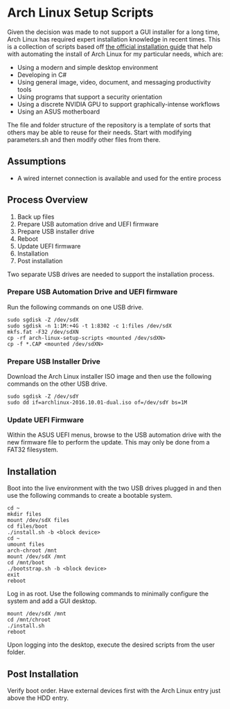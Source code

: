 # Arch Linux Setup Scripts

Given the decision was made to not support a GUI installer for a long time, Arch Linux has required expert installation knowledge in recent times.  This is a collection of scripts based off [the official installation guide](https://wiki.archlinux.org/title/installation_guide) that help with automating the install of Arch Linux for my particular needs, which are:

* Using a modern and simple desktop environment
* Developing in C#
* Using general image, video, document, and messaging productivity tools
* Using programs that support a security orientation
* Using a discrete NVIDIA GPU to support graphically-intense workflows
* Using an ASUS motherboard

The file and folder structure of the repository is a template of sorts that others may be able to reuse for their needs.  Start with modifying parameters.sh and then modify other files from there.

## Assumptions

* A wired internet connection is available and used for the entire process

## Process Overview

1. Back up files
1. Prepare USB automation drive and UEFI firmware
1. Prepare USB installer drive
1. Reboot
1. Update UEFI firmware
1. Installation
1. Post installation

Two separate USB drives are needed to support the installation process.

### Prepare USB Automation Drive and UEFI firmware

Run the following commands on one USB drive.

```
sudo sgdisk -Z /dev/sdX
sudo sgdisk -n 1:1M:+4G -t 1:8302 -c 1:files /dev/sdX
mkfs.fat -F32 /dev/sdXN
cp -rf arch-linux-setup-scripts <mounted /dev/sdXN>
cp -f *.CAP <mounted /dev/sdXN>
```

### Prepare USB Installer Drive

Download the Arch Linux installer ISO image and then use the following commands on the other USB drive.

```
sudo sgdisk -Z /dev/sdY
sudo dd if=archlinux-2016.10.01-dual.iso of=/dev/sdY bs=1M
```

### Update UEFI Firmware

Within the ASUS UEFI menus, browse to the USB automation drive with the new firmware file to perform the update.  This may only be done from a FAT32 filesystem.

## Installation

Boot into the live environment with the two USB drives plugged in and then use the following commands to create a bootable system.

```
cd ~
mkdir files
mount /dev/sdX files
cd files/boot
./install.sh -b <block device>
cd ~
umount files
arch-chroot /mnt
mount /dev/sdX /mnt
cd /mnt/boot
./bootstrap.sh -b <block device>
exit
reboot
```

Log in as root.  Use the following commands to minimally configure the system and add a GUI desktop.

```
mount /dev/sdX /mnt
cd /mnt/chroot
./install.sh
reboot
```

Upon logging into the desktop, execute the desired scripts from the user folder.

## Post Installation

Verify boot order.  Have external devices first with the Arch Linux entry just above the HDD entry.
